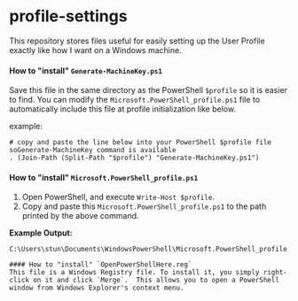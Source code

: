 # profile-settings
This repository stores files useful for easily setting up the User Profile exactly like how I want on a Windows machine.

#### How to "install" `Generate-MachineKey.ps1`
Save this file in the same directory as the PowerShell `$profile` so it is easier to find.
You can modify the `Microsoft.PowerShell_profile.ps1` file to automatically include this file at profile initialization like below.

example:

```
# copy and paste the line below into your PowerShell $profile file soGenerate-MachineKey command is available
. (Join-Path (Split-Path "$profile") "Generate-MachineKey.ps1")
```

#### How to "install" `Microsoft.PowerShell_profile.ps1`
1. Open PowerShell, and execute `Write-Host $profile`.  
2. Copy and paste this `Microsoft.PowerShell_profile.ps1` to the path printed by the above command.

**Example Output:**
```C:\Users\stun> Write-Host $profile
C:\Users\stun\Documents\WindowsPowerShell\Microsoft.PowerShell_profile.ps1```

#### How to "install" `OpenPowerShellHere.reg`
This file is a Windows Registry file. To install it, you simply right-click on it and click `Merge`.  This allows you to open a PowerShell window from Windows Explorer's context menu.
